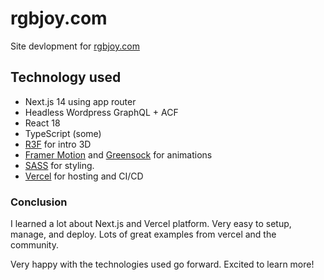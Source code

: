 # rgbjoy.com

Site devlopment for [rgbjoy.com](https://rgbjoy.com)

## Technology used

- Next.js 14 using app router
- Headless Wordpress GraphQL + ACF
- React 18
- TypeScript (some)
- [R3F](https://docs.pmnd.rs/react-three-fiber/getting-started/introduction) for intro 3D
- [Framer Motion](https://www.framer.com/motion/) and [Greensock](https://greensock.com/) for animations
- [SASS](https://sass-lang.com/) for styling.
- [Vercel](https://vercel.com/) for hosting and CI/CD

### Conclusion

I learned a lot about Next.js and Vercel platform. Very easy to setup, manage, and deploy. Lots of great examples from vercel and the community.

Very happy with the technologies used go forward. Excited to learn more!